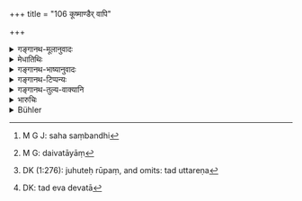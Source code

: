+++
title = "106 कूष्माण्डैर् वापि"

+++

<details><summary>गङ्गानथ-मूलानुवादः</summary>

Or he shall offer according to rule, clarified butter into the fire, with the ‘kuṣmāṇḍa’-texts or with the verse ‘ut, etc.’ sacred to varuṇa, or with the three verses sacred to the waters.—(106)
</details>

<details><summary>मेधातिथिः</summary>

**कूमाण्डा** नाम मन्त्रा यजुर्वेदे पठ्यन्ते । तैर् **घृतम् अग्नौ जुहुयात्** । जुहोतिश् च देवताम् उद्दिश्य द्रव्यस्य त्यागः । आघारविशेषणे तत्रेहाग्नाव् इत्य् अधिकरणनिर्देशान् मन्त्रवर्णिकी देवता वेदितव्या । येषु च मन्त्रेषु देवताविशेषलिङ्गं न दृश्यते — यथा "देवकृतस्यैनसो ऽवयजनम् असि" (व्स् ८.१३) इत्यादिषु — तत्र प्रजापतिर् देवतेति याज्ञिकाः । अथ वा यस्यान्यत्र देवतात्वं दृष्टं सेह संबन्धीति[^६६] यावत् । तथा च निरुक्तकाराः- "अपि वा सा कामदेवता स्यात्" (निर् ७.४.५) इति । यद्य् अपि यान्यस्य हविषो देवता सान्यस्य न कदाचित् तथापि यजति श्रूयते द्रव्यं मन्त्राश् च ते ऽत्रासत्यां देवतायां[^६७] जुहोतीति रूपं[^६८] तद् उत्तरेण जुहुयाद् इति व्याख्येयम् । तच् चायुक्तम् । तथाभिक्षारयेद् इति वक्तव्यं स्यात् । वयं तु ब्रूमः- "देवकृतस्यैनसो ऽवयजनम् असि" इत्य् अत्र कर्मैवावयजनम् एवावयाजनम् इत्य् उच्यते । अतस् तद् देवता[^६९] । सर्वत्र च मन्त्राभिधेयं वस्त्व् अस्त्व् इति न देवतायां मन्त्रवर्णाभावः ।


[^६९]:
     DK: tad eva devatā


[^६८]:
     DK (1:276): juhuteḥ rūpaṃ, and omits: tad uttareṇa


[^६७]:
     M G: daivatāyāṃ


[^६६]:
     M G J: saha saṃbandhi

**उद् इत्य् ऋचा वा वारुण्येति** । "उद् उत्तमं वरुणपाशम् अस्मत्" (र्व् १.२४.१५) इति एषा ऋक् वरुणदेवता[^७०] **उद्** इति प्रतीकेन तल् लक्ष्यते । वारुणीग्रहणं चान्यस्या "उ त्वा मदन्तु स्तोमा" (र्व् ८.६४.१) इत्य् उच्छब्दप्रतीकाया निवृत्त्यर्थम्[^७१] । **तृचेनाब्दैवतेन चेति**[^७२] । तद् एव[^७३] देवतैव दैवतम्, आपो दैवतम् अस्य त्र्यृचस्य तेन "आपो हि ष्टा" (र्व् १०.९.१) इत्यादिना । अतश् चैकैकया[^७४] एकैकाहुतिः प्रत्येकशब्दवत्,[^७५] समस्तेन च[^७६] समुदायाहुतिर् एकेति ।   

**घृतम् अग्नाव्** इति सर्वत्रानुषङ्गः । **यथाविधि** । यादृशः शिष्टसमाचार इत्य् अर्थः । तेन च हविषः सत्त्वाद्[^७७] अप्राप्तायाम् इतिकर्तव्यतायां परिसमूहनपर्युक्षणावेक्षणस्रुवहोमाद्येतावन्मात्रम् अनुजानाति । **वा**शब्दाद् वैकल्पिकाः सर्व एव ॥ ८.१०६ ॥
</details>

<details><summary>गङ्गानथ-भाष्यानुवादः</summary>

The mantras called ‘*kūṣmāṇḍā*’ are found in the *Yajurveda*; with these he shall offer clarified butter into the fire. The root ‘*hu*’ (in ‘*juhuyāt*’) signifies the act of *giving away to a certain deity*; and as the term ‘*agnau*’ mentions *Agni* only as the receptacle into which the offering is to be poured, the deity of the offering should be deduced from the words of these Mantras themselves. In those cases where the words of the mantras are not found to be indicative of any deity,—*e.g*., in the *mantra* ‘*devakṛtasyainasovayanamasi*, *etc*.’ (Yājurvedā, 8.13) *Prajāpati* is to be accepted as the required deity,—so say the people learned in sacrificial lore. The other alternative view is that the offering in such cases is to be associated with those that have already been found to be the ‘deity’ of other offerings. The author of the *Nirukta* also has declared—‘what others could be the deity?’ Though there is no deity common to all offerings in general, each sacrifice has its own materials as well as deity clearly indicated, sometimes directly, sometimes indirectly through *mantras*.

What we say however is that the *mantra* ‘*devakṛtasyainasovayajanamasi*,’ itself contains the term ‘*yajana*’; and as ‘*yajana*’ is the same as ‘*yājana*,’ it is the latter that is the required deity; and as in the case of every *mantra*, there is hound to be something that is denoted by it, there will always be some words of the *mantra* that would indicate the required deity.

The verse ‘*ut, etc*.,’ refers to the verse ‘*Uduttamam varuṇa pāśamasmat*, *etc*.’ (Ṛgveda, 1.24.15); and the epithet ‘*sacred to Varuṇa*’ has been added in order to exclude the other verse beginning with ‘*ut*’,—*vis*., “*Ut-tvā madantu stomā*,’ etc. (Ṛgveda, 8.64.1).

‘*With the three verses sacred to the waters*.’—The term ‘*daivata*’ is synonymous with ‘*devatā*’; and the three verses of which the Waters are the deity are ‘*Āpohiṣṭhā mayobhuvaḥ, etc*’ (Ṛgveda, 10.9.1). In this case there is one oblation with each of these three verses and one with all the three collectively.

The terms ‘*clarified butter*’ and ‘*into the fire*’ have to be construed with every clause.

‘*According to rule*,’—*i.e*., in accordance with the practice of cultured people. Hence, in as much as the offering being that of butter, all the details of the primary sacrifices could not be transferred to it,—this phrase sanctions the adopting of only such details as the brushing of the place, sprinkling it with water, examining of the butter, pouring the oblations with the *sruva* and so forth.

The particle ‘*vā*’ shows that all the offerings mentioned are to be regarded as optional alternatives.—(106)
</details>

<details><summary>गङ्गानथ-टिप्पन्यः</summary>

*Kūṣmaṇḍaiḥ*’—*i.e* ., Vājasaneya Saṃhitā, 20.14-16, or *Taittirīya
Āraṇyaka*, 10.3-5.

This verse is quoted in *Aparārka* (p. 682), which adds that ‘*uditi*’
refers to the opening word of the mantra ‘*Uduttamamvaruṇa pāśamasmat*
&c.’ (Ṛgveda, 1.24.15);—in Parāśaramādhava (Prāyaścitta, p. 390);—in
*Smṛticandrikā* (Vyavahāra, p. 207);—and in *Kṛtyakalpataru* (38b).
</details>

<details><summary>गङ्गानथ-तुल्य-वाक्यानि</summary>

**(verses 8.105-106)  
**

See Comparative notes for [Verse
8.105].
</details>

<details><summary>भारुचिः</summary>

अग्निग्रहणं जुहोतिसिद्धम् अप्य् अग्निविशेषार्थं विज्ञेयम् । इदं च पूर्वप्रायश्चित्तवैकल्पिकम् । उत्तरे च —
</details>

<details><summary>Bühler</summary>

106	Or such (a witness) may offer according to the rule, clarified butter in the fire, reciting the Kushmanda texts, or the Rik, sacred to Varuna, 'Untie, O Varuna, the uppermost fetter,' or the three verses addressed to the Waters.
</details>
